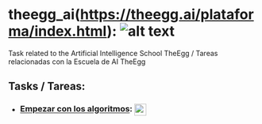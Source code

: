 # theegg_ai(https://theegg.ai/plataforma/index.html): ![alt text](https://theegg.ai/images/logo.png)
Task related to the Artificial Intelligence School TheEgg / Tareas relacionadas con la Escuela de AI TheEgg

## Tasks / Tareas:

- ### [Empezar con los algoritmos](https://github.com/juan-martinez-herrero/theegg_ai/tree/master/tarea_21): <a href="https://github.com/juan-martinez-herrero/theegg_ai/tree/master/tarea_21"><img src="https://d36jcksde1wxzq.cloudfront.net/be7833db9bddb4494d2a7c3dd659199a.png" align="center" height="24" width="24" ></a>

